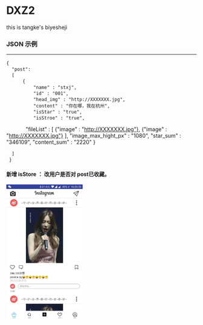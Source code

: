 # DXZ2
this is tangke's biyesheji



### JSON 示例

---
    {
      "post":
      [
          {
              "name" : "stxj",
              "id" : "001",
              "head_img" : "http://XXXXXXX.jpg",
              "content" : "你在哪，我在杭州",
              "isStar" : "true",
              "isStroe" : "true",
              "fileList" : 
                [
                  {"image" : "http://XXXXXXX.jpg"},
                  {"image" : "http://XXXXXXX.jpg"}
                ],
              "image_max_hight_px" : "1080",
              "star_sum" : "346109",
              "content_sum" : "2220"
          }
      
  	  ]
     }


#### 新增 isStore ： 改用户是否对 post已收藏。 

<img src="https://github.com/yhxst/DXZ2/blob/master/img/post.jpeg" width = "40%" height = "40%" alt="图片名称" align=center />

